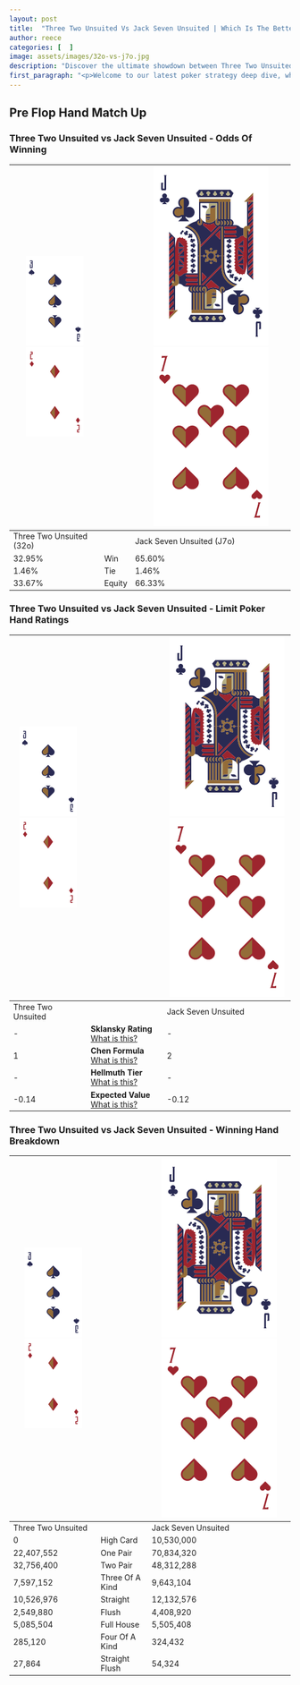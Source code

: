```yaml
---
layout: post
title:  "Three Two Unsuited Vs Jack Seven Unsuited | Which Is The Better Hand In Poker? A Complete Guide"
author: reece
categories: [  ]
image: assets/images/32o-vs-j7o.jpg
description: "Discover the ultimate showdown between Three Two Unsuited and Jack Seven Unsuited in poker! Uncover the odds, strategies, and scenarios where one hand triumphs over the other. Get ready to up your poker game with this thrilling analysis."
first_paragraph: "<p>Welcome to our latest poker strategy deep dive, where we're pitting two distinct hands against each other in a high-stakes showdown: Three Two Unsuited vs Jack Seven Unsuited.</p><p>In the dynamic world of poker, every decision counts, and knowing which hand holds the upper hand is key to your success at the table.</p><p>In this article, we'll dissect these two hands, explore the scenarios where one dominates the other, and equip you with the knowledge to make strategic choices that can tip the odds in your favor.</p><p>Get ready to unravel the intriguing dynamics of these poker hands and elevate your game to new heights.</p>"
---
```




[comment]: # (sp0)

## Pre Flop Hand Match Up

<div class="table hand-ratings" markdown="1"> 



### Three Two Unsuited vs Jack Seven Unsuited - Odds Of Winning


    
| ![image info](assets/images/hand1/3.png) ![image info](assets/images/hand1/2o.png) |  | ![image info](assets/images/hand2/J.png) ![image info](assets/images/hand2/7o.png) |
| -------- | -------- | -------- |
| Three Two Unsuited (32o) |  | Jack Seven Unsuited (J7o) |
| 32.95% | Win | 65.60% |
| 1.46% | Tie | 1.46% |
| 33.67% | Equity | 66.33% |




[comment]: # (sp1)



### Three Two Unsuited vs Jack Seven Unsuited - Limit Poker Hand Ratings


    
| ![image info](assets/images/hand1/3.png) ![image info](assets/images/hand1/2o.png) |  | ![image info](assets/images/hand2/J.png) ![image info](assets/images/hand2/7o.png) |
| -------- | -------- | -------- |
| Three Two Unsuited |  | Jack Seven Unsuited |
| - | **Sklansky Rating** [What is this?](/sklansky-rating-explained) | - |
| 1 | **Chen Formula** [What is this?](/chen-formula-explained) | 2 |
| - | **Hellmuth Tier** [What is this?](/Hellmuth-tier-explained) | - |
| -0.14 | **Expected Value** [What is this?](/expected-value-explained) | -0.12 |




[comment]: # (sp2)



### Three Two Unsuited vs Jack Seven Unsuited - Winning Hand Breakdown


    
| ![image info](assets/images/hand1/3.png) ![image info](assets/images/hand1/2o.png) |  | ![image info](assets/images/hand2/J.png) ![image info](assets/images/hand2/7o.png) |
| -------- | -------- | -------- |
| Three Two Unsuited |  | Jack Seven Unsuited |
| 0 | High Card | 10,530,000 |
| 22,407,552 | One Pair | 70,834,320 |
| 32,756,400 | Two Pair | 48,312,288 |
| 7,597,152 | Three Of A Kind | 9,643,104 |
| 10,526,976 | Straight | 12,132,576 |
| 2,549,880 | Flush | 4,408,920 |
| 5,085,504 | Full House | 5,505,408 |
| 285,120 | Four Of A Kind | 324,432 |
| 27,864 | Straight Flush | 54,324 |




[comment]: # (sp3)



</div>

[comment]: # (sp4)



[comment]: # (sp5)

